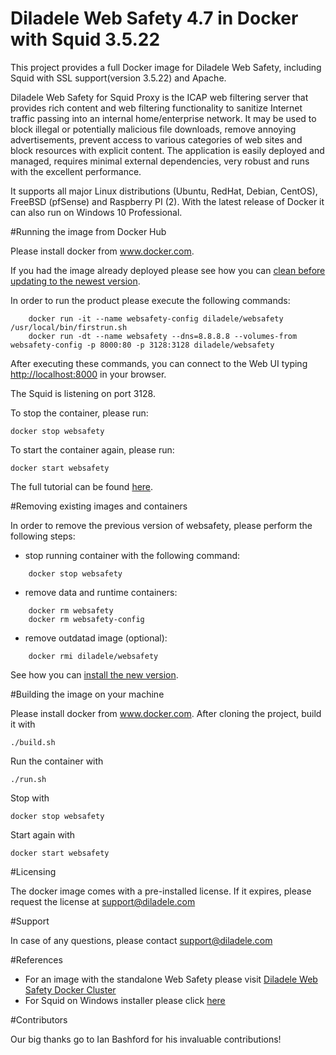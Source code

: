 Diladele Web Safety 4.7 in Docker with Squid 3.5.22
=============================================

This project provides a full Docker image for Diladele Web Safety, including Squid with SSL support(version 3.5.22) and Apache.

Diladele Web Safety for Squid Proxy is the ICAP web filtering server that provides rich content and web filtering functionality to sanitize Internet traffic passing into an internal home/enterprise network. It may be used to block illegal or potentially malicious file downloads, remove annoying advertisements, prevent access to various categories of web sites and block resources with explicit content. The application is easily deployed and managed, requires minimal external dependencies, very robust and runs with the excellent performance. 

It supports all major Linux distributions (Ubuntu, RedHat, Debian, CentOS), FreeBSD (pfSense) and Raspberry PI (2). With the latest release of Docker it can also run on Windows 10 Professional.

#Running the image from Docker Hub

Please install docker from www.docker.com.

If you had the image already deployed please see how you can [clean before updating to the newest version](#Removing-existing-images-and-containers).

In order to run the product please execute the following commands:
```
    docker run -it --name websafety-config diladele/websafety /usr/local/bin/firstrun.sh
    docker run -dt --name websafety --dns=8.8.8.8 --volumes-from websafety-config -p 8000:80 -p 3128:3128 diladele/websafety
```
After executing these commands, you can connect to the Web UI typing [http://localhost:8000](http://localhost:8000) in your browser.

The Squid is listening on port 3128. 

To stop the container, please run:

    docker stop websafety

To start the container again, please run:

    docker start websafety

The full tutorial can be found [here](https://docs.diladele.com/docker/docker_windows_10/index.html).

#Removing existing images and containers

In order to remove the previous version of websafety, please perform the following steps:
  * stop running container with the following command:
```
    docker stop websafety
```

  * remove data and runtime containers:
```
    docker rm websafety 
    docker rm websafety-config
```

  * remove outdatad image (optional):
```
    docker rmi diladele/websafety
```
See how you can [install the new version](#Running-the-image-from-Docker-Hub).

#Building the image on your machine

Please install docker from www.docker.com.
After cloning the project, build it with

    ./build.sh

Run the container with

    ./run.sh

Stop with

    docker stop websafety

Start again with

    docker start websafety


#Licensing

The docker image comes with a pre-installed license. If it expires, please request the license at support@diladele.com

#Support

In case of any questions, please contact support@diladele.com

#References

* For an image with the standalone Web Safety please visit [Diladele Web Safety Docker Cluster](https://github.com/diladele/docker-cluster)
* For Squid on Windows installer please click [here](https://github.com/diladele/squid3-windows)

#Contributors

Our big thanks go to Ian Bashford for his invaluable contributions!
